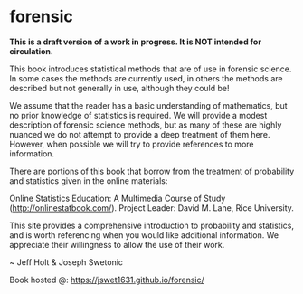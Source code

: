 # forensic

**This is a draft version of a work in progress. It is NOT intended for circulation.**

This book introduces statistical methods that are of use in forensic science. In some cases the methods are currently used,
in others the methods are described but not generally in use, although they could be!  

We assume that the reader has a basic understanding of mathematics, but no prior knowledge of statistics is required.
We will provide a modest description of forensic science methods, but as many of these are highly nuanced we do not attempt to 
provide a deep treatment of them here. However, when possible we will try to provide references to more information.

There are portions of this book that borrow from the treatment of probability and statistics given in the online materials:

Online Statistics Education: A Multimedia Course of Study (http://onlinestatbook.com/). Project Leader: David M. Lane, Rice University.

This site provides a comprehensive introduction to probability and statistics, and is worth referencing when you would like additional information. 
We appreciate their willingness to allow the use of their work.

~ Jeff Holt & Joseph Swetonic

Book hosted @: https://jswet1631.github.io/forensic/
